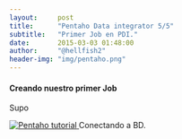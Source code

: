 ```yaml
---
layout:     post
title:      "Pentaho Data integrator 5/5"
subtitle:   "Primer Job en PDI."
date:       2015-03-03 01:48:00
author:     "@hellfish2"
header-img: "img/pentaho.png"
---
```


#### Creando nuestro primer Job

Supo

<p class="centerImage">
<a href="#">
<img src="{{ site.baseurl }}/img/pentaho_5.png" alt="Pentaho tutorial">
</a>
<span class="caption text-muted">Conectando a BD.</span>
</p>
